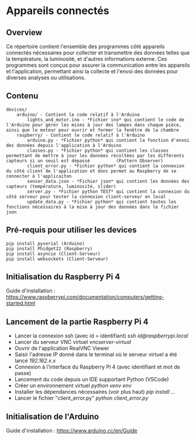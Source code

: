 # Appareils connectés

## Overview
Ce répertoire contient l'ensemble des programmes côté appareils connectés nécessaires pour collecter et transmettre des données telles que la température, la luminosité, et d'autres informations externe. Ces programmes sont conçus pour assurer la communication entre les appareils et l'application, permettant ainsi la collecte et l'envoi des données pour diverses analyses ou utilisations.

## Contenu
```
devices/
    arduino/ - Contient le code relatif à l'Arduino
        lights_and_motor.ino - *Fichier ino* qui contient le code de l'Arduino pour gérer les mises à jour des lampes dans chaque pièce, ainsi que le moteur pour ouvrir et fermer la fenêtre de la chambre
    raspberry/ - Contient le code relatif à l'Arduino
        arduino.py - *Fichier python* qui contient la fonction d'envoi des données depuis l'application à l'Arduino
        classes.py - *Fichier python* qui contient les classes permettant de mettre à jour les données récoltées par les différents capteurs si un seuil est dépassé          (Pattern Observer)
        client_error.py - *Fichier python* qui contient la connexion du côté client de l'application et donc permet au Raspberry de se connecter à l'applicaiton
        sensor_data.json - *Fichier json* qui contient les données des capteurs (température, luminosité, slider)
        server.py - *Fichier python TEST* qui contient la connexion du côté serveur pour tester la connexion client-serveur en local
        update_data.py - *Fichier python* qui contient toutes les fonctions nécessaires à la mise à jour des données dans le fichier json
```

## Pré-requis pour utiliser les devices

```
pip install pyserial (Arduino)
pip install Phidget22 (Raspberry)
pip install asyncio (Client-Serveur)
pip install websockets (Client-Serveur)
```

## Initialisation du Raspberry Pi 4
Guide d'installation : https://www.raspberrypi.com/documentation/computers/getting-started.html 

## Lancement de la partie Raspberry Pi 4
- Lancer la connexion ssh (avec id = identifiant)
    _ssh id@raspberrypi.local_
- Lancer du serveur VNC virtuel
    _vncserver-virtual_
- Ouvrir de l'application RealVNC Viewer
- Saisir l'adresse IP donné dans le terminal où le serveur virtuel a été lancé
    _192.162.x.x_
- Connexion à l'interface du Raspberry Pi 4 (avec identifiant et mot de passe)
- Lancement du code depuis un IDE supportant Python (VSCode)
- Créer un environnement virtuel
    _python venv env_
- Installer les dépendances nécessaires (voir plus haut)
    _pip install ..._
- Lancer le fichier "client_error.py"
    _python client_error.py_

## Initialisation de l'Arduino
Guide d'installation : https://www.arduino.cc/en/Guide 

